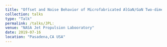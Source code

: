 ```yaml
---
title: "Offset and Noise Behavior of Microfabricated AlGaN/GaN Two-dimensional Electron Gas Hall-effect Sensors"
collection: talks
type: "Talk"
permalink: /talks/JPL:
venue: "NASA Jet Propulsion Labooratory"
date: 2019-07-16
location: "Pasadena,CA USA"
---
```

